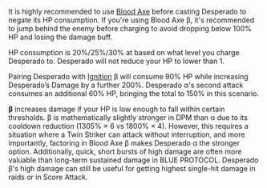 It is highly recommended to use [Blood Axe](#723) before casting Desperado to negate its HP consumption. If you're using Blood Axe β, it's recommended to jump behind the enemy before charging to avoid dropping below 100% HP and losing the damage buff.

HP consumption is 20%/25%/30% at based on what level you charge Desperado to. Desperado will not reduce your HP to lower than 1. 

Pairing Desperado with [Ignition](#716) β will consume 90% HP while increasing Desperado’s Damage by a further 200%. Desperado α's second attack consumes an additional 60% HP, bringing the total to 150% in this scenario.  

**β** increases damage if your HP is low enough to fall within certain thresholds. β is mathematically slightly stronger in DPM than α due to its cooldown reduction (1305% &times; 6 vs 1800% &times; 4). However, this requires a situation where a Twin Striker can attack without interruption, and more importantly, factoring in Blood Axe β makes Desperado α the stronger option. Additionally, quick, short bursts of high damage are often more valuable than long-term sustained damage in BLUE PROTOCOL. Desperado β's high damage can still be useful for getting highest single-hit damage in raids or in Score Attack.